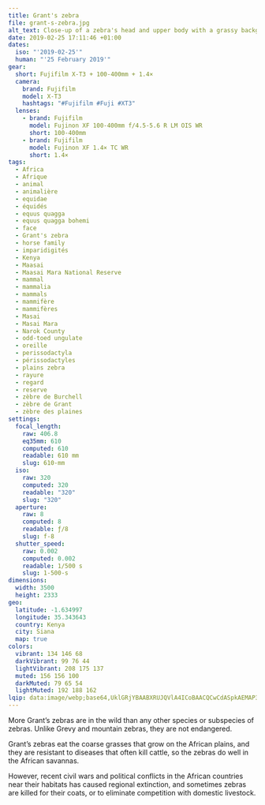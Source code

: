 ```yaml
---
title: Grant's zebra
file: grant-s-zebra.jpg
alt_text: Close-up of a zebra's head and upper body with a grassy background.
date: 2019-02-25 17:11:46 +01:00
dates:
  iso: "'2019-02-25'"
  human: "'25 February 2019'"
gear:
  short: Fujifilm X-T3 + 100-400mm + 1.4×
  camera:
    brand: Fujifilm
    model: X-T3
    hashtags: "#Fujifilm #Fuji #XT3"
  lenses:
    - brand: Fujifilm
      model: Fujinon XF 100-400mm f/4.5-5.6 R LM OIS WR
      short: 100-400mm
    - brand: Fujifilm
      model: Fujinon XF 1.4× TC WR
      short: 1.4×
tags:
  - Africa
  - Afrique
  - animal
  - animalière
  - equidae
  - équidés
  - equus quagga
  - equus quagga bohemi
  - face
  - Grant's zebra
  - horse family
  - imparidigités
  - Kenya
  - Maasai
  - Maasai Mara National Reserve
  - mammal
  - mammalia
  - mammals
  - mammifère
  - mammifères
  - Masai
  - Masai Mara
  - Narok County
  - odd-toed ungulate
  - oreille
  - perissodactyla
  - périssodactyles
  - plains zebra
  - rayure
  - regard
  - reserve
  - zèbre de Burchell
  - zèbre de Grant
  - zèbre des plaines
settings:
  focal_length:
    raw: 406.8
    eq35mm: 610
    computed: 610
    readable: 610 mm
    slug: 610-mm
  iso:
    raw: 320
    computed: 320
    readable: "320"
    slug: "320"
  aperture:
    raw: 8
    computed: 8
    readable: ƒ/8
    slug: f-8
  shutter_speed:
    raw: 0.002
    computed: 0.002
    readable: 1/500 s
    slug: 1-500-s
dimensions:
  width: 3500
  height: 2333
geo:
  latitude: -1.634997
  longitude: 35.343643
  country: Kenya
  city: Siana
  map: true
colors:
  vibrant: 134 146 68
  darkVibrant: 99 76 44
  lightVibrant: 208 175 137
  muted: 156 156 100
  darkMuted: 79 65 54
  lightMuted: 192 188 162
lqip: data:image/webp;base64,UklGRjYBAABXRUJQVlA4ICoBAACQCwCdASpkAEMAP3GuyVw0rqi4LNbaSwAuCWMA02Aa6m/spPnpmFmuoQSfcaWJOds80TAyvXHqx4vRoK/5cFeUdaol1bGq36y2UZcGVB5lQC4kEjNymotOyEYciLbSrW6om4MUAADScwZSU2xB+vCGhky/1wXaB9Mn9h8oEZ7BIQZ+t8CHNj0qu4lQEqx0TutjiYVymkiwf9gs8q2aathvDfU6a/33ZEtHXpjS7An6vI7KL4VLgp2ijibvtlcOJHcDbx9OWarnT7BtvZspQrZMtDPAMtZYpGWbyD1is/6bHKkkuXRzTkJgVzsMhJKLztIHlseQArlcWQtCmAD5LIHmXpwoMveEHQ+nJaTxfaqeMtabRYVmqR1tAkq0O17LyPekBmwAgGTJgAAA
---
```


More Grant’s zebras are in the wild than any other species or subspecies of zebras. Unlike Grevy and mountain zebras, they are not endangered.

Grant’s zebras eat the coarse grasses that grow on the African plains, and they are resistant to diseases that often kill cattle, so the zebras do well in the African savannas.

However, recent civil wars and political conflicts in the African countries near their habitats has caused regional extinction, and sometimes zebras are killed for their coats, or to eliminate competition with domestic livestock.
